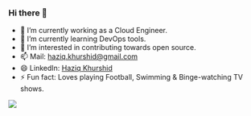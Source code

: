 ### Hi there 👋
- 🔭 I’m currently working as a Cloud Engineer.
- 🌱 I’m currently learning DevOps tools.
- 🤔 I’m interested in contributing towards open source.
- 📫 Mail: haziq.khurshid@gmail.com
- 😄 LinkedIn: [Haziq Khurshid](https://www.linkedin.com/in/haziq-khurshid-209b6a189)
- ⚡ Fun fact: Loves playing Football, Swimming & Binge-watching TV shows.


<!--
**haziq-khurshid/haziq-khurshid** is a ✨ _special_ ✨ repository because its `README.md` (this file) appears on your GitHub profile.

Here are some ideas to get you started:

- 🔭 I’m currently working on ...
- 🌱 I’m currently learning ...
- 👯 I’m looking to collaborate on ...
- 🤔 I’m looking for help with ...
- 💬 Ask me about ...
- 📫 How to reach me: ...
- 😄 Pronouns: ...
- ⚡ Fun fact: ...
-->

<img src="https://github-readme-stats.vercel.app/api?username=eddiejaoude&show_icons=true&theme=tokyonight"/>
